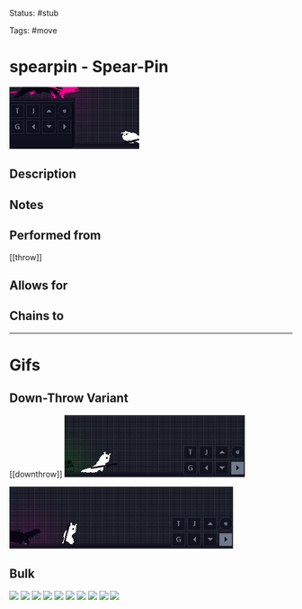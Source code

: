 Status: #stub

Tags: #move

# spearpin - Spear-Pin
<img src=https://raw.githubusercontent.com/LauraHannah44/Rain-World-Movement/main/Files/spearpin_header.gif>

## Description


## Notes


## Performed from
[[throw]]

## Allows for


## Chains to


___
# Gifs
## Down-Throw Variant
[[downthrow]]
<img src=https://raw.githubusercontent.com/LauraHannah44/Rain-World-Movement/main/Files/spearpin_down0.gif>

<img src=https://raw.githubusercontent.com/LauraHannah44/Rain-World-Movement/main/Files/spearpin_down1.gif>

## Bulk
<img src=https://raw.githubusercontent.com/LauraHannah44/Rain-World-Movement/main/Files/spearpin_0.gif>

<img src=https://raw.githubusercontent.com/LauraHannah44/Rain-World-Movement/main/Files/spearpin_1.gif>

<img src=https://raw.githubusercontent.com/LauraHannah44/Rain-World-Movement/main/Files/spearpin_2.gif>

<img src=https://raw.githubusercontent.com/LauraHannah44/Rain-World-Movement/main/Files/spearpin_3.gif>

<img src=https://raw.githubusercontent.com/LauraHannah44/Rain-World-Movement/main/Files/spearpin_4.gif>

<img src=https://raw.githubusercontent.com/LauraHannah44/Rain-World-Movement/main/Files/spearpin_5.gif>

<img src=https://raw.githubusercontent.com/LauraHannah44/Rain-World-Movement/main/Files/spearpin_6.gif>

<img src=https://raw.githubusercontent.com/LauraHannah44/Rain-World-Movement/main/Files/spearpin_7.gif>

<img src=https://raw.githubusercontent.com/LauraHannah44/Rain-World-Movement/main/Files/spearpin_8.gif>

<img src=https://raw.githubusercontent.com/LauraHannah44/Rain-World-Movement/main/Files/spearpin_9.gif>

